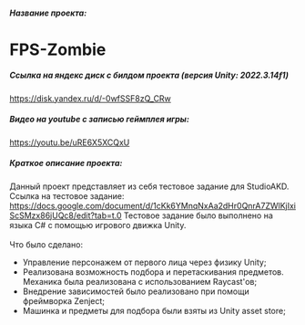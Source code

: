 ##### Название проекта: 
# FPS-Zombie
##### Ссылка на яндекс диск с билдом проекта (версия Unity: 2022.3.14f1)
https://disk.yandex.ru/d/-0wfSSF8zQ_CRw
##### Видео на youtube с записью геймплея игры:
https://youtu.be/uRE6X5XCQxU

##### Краткое описание проекта:
Данный проект представляет из себя тестовое задание для StudioAKD. Ссылка на тестовое задание: https://docs.google.com/document/d/1cKk6YMnqNxAa2dHr0QnrA7ZWlKjIxiScSMzx86jUQc8/edit?tab=t.0
Тестовое задание было выполнено на языка C# с помощью игрового движка Unity.
<br/>
<br/>
Что было сделано:
- Управление персонажем от первого лица через физику Unity;
- Реализована возможность подбора и перетаскивания предметов. Механика была реализована с использованием Raycast'ов;
- Внедрение зависимостей было реализовано при помощи фреймворка Zenject;
- Машинка и предметы для подбора были взяты из Unity asset store;

